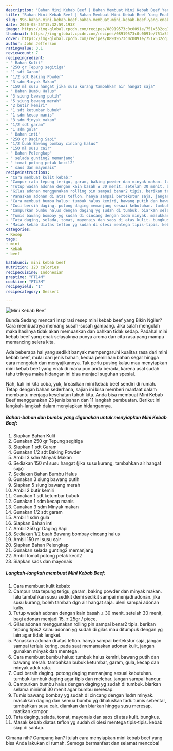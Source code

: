 ```yaml
---
description: "Bahan Mini Kebab Beef | Bahan Membuat Mini Kebab Beef Yang Enak Dan Mudah"
title: "Bahan Mini Kebab Beef | Bahan Membuat Mini Kebab Beef Yang Enak Dan Mudah"
slug: 996-bahan-mini-kebab-beef-bahan-membuat-mini-kebab-beef-yang-enak-dan-mudah
date: 2020-05-25T15:32:59.193Z
image: https://img-global.cpcdn.com/recipes/08919573c0c0091e/751x532cq70/mini-kebab-beef-foto-resep-utama.jpg
thumbnail: https://img-global.cpcdn.com/recipes/08919573c0c0091e/751x532cq70/mini-kebab-beef-foto-resep-utama.jpg
cover: https://img-global.cpcdn.com/recipes/08919573c0c0091e/751x532cq70/mini-kebab-beef-foto-resep-utama.jpg
author: John Jefferson
ratingvalue: 3.1
reviewcount: 7
recipeingredient:
- " Bahan Kulit"
- "250 gr Tepung segitiga"
- "1 sdt Garam"
- "1/2 sdt Baking Powder"
- "3 sdm Minyak Makan"
- "150 ml susu hangat jika susu kurang tambahkan air hangat saja"
- " Bahan Bumbu Halus"
- "3 siung bawang putih"
- "5 siung bawang merah"
- "2 butir kemiri"
- "1 sdt ketumbar bubuk"
- "1 sdm kecap manis"
- "3 sdm Minyak makan"
- "1/2 sdt garam"
- "1 sdm gula"
- " Bahan inti"
- "250 gr Daging Sapi"
- "1/2 buah Bawang bombay cincang halus"
- "150 ml susu cair"
- " Bahan Pelengkap"
- " selada gunting2 memanjang"
- " tomat potong petak kecil2"
- " saos dan mayonais"
recipeinstructions:
- "Cara membuat kulit kebab:"
- "Campur rata tepung terigu, garam, baking powder dan minyak makan. lalu tambahkan susu sedikit demi sedikit sampai menjadi adonan. jika susu kurang, boleh tambah dgn air hangat saja. uleni sampai adonan kalis."
- "Tutup wadah adonan dengan kain basah ± 30 menit. setelah 30 menit, bagi adonan menjadi 15, ± 25gr / piece."
- "Gilas adonan menggunakan rolling pin sampai benar2 tipis. berikan tepung tipis2 kalau adonan yg sudah di gilas mau ditumpuk dengan yg lain agar tidak lengket."
- "Panaskan adonan di atas teflon. hanya sampai bertekstur saja, jangan sampai terlalu kering. pada saat memanaskan adonan kulit, jangan gunakan minyak dan mentega."
- "Cara membuat bumbu halus: tumbuk halus kemiri, bawang putih dan bawang merah. tambahkan bubuk ketumbar, garam, gula, kecap dan minyak aduk rata."
- "Cuci bersih daging. potong daging memanjang sesuai kebutuhan. tumbuk-tumbuk daging agar tipis dan melebar. jangan sampai hancur."
- "Campurkan bumbu halus dengan daging yg sudah di tumbuk. biarkan selama minimal 30 menit agar bumbu meresap."
- "Tumis bawang bombay yg sudah di cincang dengan 1sdm minyak. masukkan daging dan semua bumbu yg dihaluskan tadi. tumis sebentar, tambahkan susu cair. diamkan dan biarkan hingga susu meresap. matikan kompor."
- "Tata daging, selada, tomat, mayonais dan saos di atas kulit. bungkus."
- "Masak kebab diatas teflon yg sudah di olesi mentega tipis-tipis. kebab siap di santap."
categories:
- Resep
tags:
- mini
- kebab
- beef

katakunci: mini kebab beef 
nutrition: 120 calories
recipecuisine: Indonesian
preptime: "PT14M"
cooktime: "PT43M"
recipeyield: "1"
recipecategory: Dessert

---
```



![Mini Kebab Beef](https://img-global.cpcdn.com/recipes/08919573c0c0091e/751x532cq70/mini-kebab-beef-foto-resep-utama.jpg)

Bunda Sedang mencari inspirasi resep mini kebab beef yang Bikin Ngiler? Cara membuatnya memang susah-susah gampang. Jika salah mengolah maka hasilnya tidak akan memuaskan dan bahkan tidak sedap. Padahal mini kebab beef yang enak selayaknya punya aroma dan cita rasa yang mampu memancing selera kita.



Ada beberapa hal yang sedikit banyak mempengaruhi kualitas rasa dari mini kebab beef, mulai dari jenis bahan, kedua pemilihan bahan segar hingga cara mengolah dan menyajikannya. Tak perlu pusing kalau mau menyiapkan mini kebab beef yang enak di mana pun anda berada, karena asal sudah tahu triknya maka hidangan ini bisa menjadi suguhan spesial.


Nah, kali ini kita coba, yuk, kreasikan mini kebab beef sendiri di rumah. Tetap dengan bahan sederhana, sajian ini bisa memberi manfaat dalam membantu menjaga kesehatan tubuh kita. Anda bisa membuat Mini Kebab Beef menggunakan 23 jenis bahan dan 11 langkah pembuatan. Berikut ini langkah-langkah dalam menyiapkan hidangannya.

<!--inarticleads1-->

##### Bahan-bahan dan bumbu yang digunakan untuk menyiapkan Mini Kebab Beef:

1. Siapkan  Bahan Kulit
1. Gunakan 250 gr Tepung segitiga
1. Siapkan 1 sdt Garam
1. Gunakan 1/2 sdt Baking Powder
1. Ambil 3 sdm Minyak Makan
1. Sediakan 150 ml susu hangat (jika susu kurang, tambahkan air hangat saja)
1. Sediakan  Bahan Bumbu Halus
1. Gunakan 3 siung bawang putih
1. Siapkan 5 siung bawang merah
1. Ambil 2 butir kemiri
1. Gunakan 1 sdt ketumbar bubuk
1. Gunakan 1 sdm kecap manis
1. Gunakan 3 sdm Minyak makan
1. Gunakan 1/2 sdt garam
1. Ambil 1 sdm gula
1. Siapkan  Bahan inti
1. Ambil 250 gr Daging Sapi
1. Sediakan 1/2 buah Bawang bombay cincang halus
1. Ambil 150 ml susu cair
1. Siapkan  Bahan Pelengkap
1. Gunakan  selada gunting2 memanjang
1. Ambil  tomat potong petak kecil2
1. Siapkan  saos dan mayonais




<!--inarticleads2-->

##### Langkah-langkah membuat Mini Kebab Beef:

1. Cara membuat kulit kebab:
1. Campur rata tepung terigu, garam, baking powder dan minyak makan. lalu tambahkan susu sedikit demi sedikit sampai menjadi adonan. jika susu kurang, boleh tambah dgn air hangat saja. uleni sampai adonan kalis.
1. Tutup wadah adonan dengan kain basah ± 30 menit. setelah 30 menit, bagi adonan menjadi 15, ± 25gr / piece.
1. Gilas adonan menggunakan rolling pin sampai benar2 tipis. berikan tepung tipis2 kalau adonan yg sudah di gilas mau ditumpuk dengan yg lain agar tidak lengket.
1. Panaskan adonan di atas teflon. hanya sampai bertekstur saja, jangan sampai terlalu kering. pada saat memanaskan adonan kulit, jangan gunakan minyak dan mentega.
1. Cara membuat bumbu halus: tumbuk halus kemiri, bawang putih dan bawang merah. tambahkan bubuk ketumbar, garam, gula, kecap dan minyak aduk rata.
1. Cuci bersih daging. potong daging memanjang sesuai kebutuhan. tumbuk-tumbuk daging agar tipis dan melebar. jangan sampai hancur.
1. Campurkan bumbu halus dengan daging yg sudah di tumbuk. biarkan selama minimal 30 menit agar bumbu meresap.
1. Tumis bawang bombay yg sudah di cincang dengan 1sdm minyak. masukkan daging dan semua bumbu yg dihaluskan tadi. tumis sebentar, tambahkan susu cair. diamkan dan biarkan hingga susu meresap. matikan kompor.
1. Tata daging, selada, tomat, mayonais dan saos di atas kulit. bungkus.
1. Masak kebab diatas teflon yg sudah di olesi mentega tipis-tipis. kebab siap di santap.




Gimana nih? Gampang kan? Itulah cara menyiapkan mini kebab beef yang bisa Anda lakukan di rumah. Semoga bermanfaat dan selamat mencoba!
